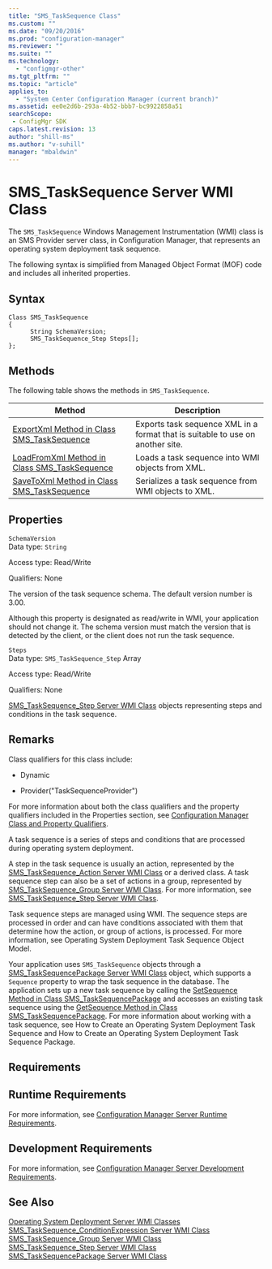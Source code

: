 ```yaml
---
title: "SMS_TaskSequence Class"
ms.custom: ""
ms.date: "09/20/2016"
ms.prod: "configuration-manager"
ms.reviewer: ""
ms.suite: ""
ms.technology:
  - "configmgr-other"
ms.tgt_pltfrm: ""
ms.topic: "article"
applies_to:
  - "System Center Configuration Manager (current branch)"
ms.assetid: ee0e2d6b-293a-4b52-bbb7-bc9922858a51searchScope: - ConfigMgr SDK
caps.latest.revision: 13
author: "shill-ms"
ms.author: "v-suhill"
manager: "mbaldwin"
---
```

# SMS_TaskSequence Server WMI Class
The `SMS_TaskSequence` Windows Management Instrumentation (WMI) class is an SMS Provider server class, in Configuration Manager, that represents an operating system deployment task sequence.  

 The following syntax is simplified from Managed Object Format (MOF) code and includes all inherited properties.  

## Syntax  

```  
Class SMS_TaskSequence  
{  
      String SchemaVersion;  
      SMS_TaskSequence_Step Steps[];  
};  
```  

## Methods  
 The following table shows the methods in `SMS_TaskSequence`.  

|Method|Description|  
|------------|-----------------|  
|[ExportXml Method in Class SMS_TaskSequence](../../../develop/reference/osd/exportxml-method-in-class-sms_tasksequence.md)|Exports task sequence XML in a format that is suitable to use on another site.|  
|[LoadFromXml Method in Class SMS_TaskSequence](../../../develop/reference/osd/loadfromxml-method-in-class-sms_tasksequence.md)|Loads a task sequence into WMI objects from XML.|  
|[SaveToXml Method in Class SMS_TaskSequence](../../../develop/reference/osd/savetoxml-method-in-class-sms_tasksequence.md)|Serializes a task sequence from WMI objects to XML.|  

## Properties  
 `SchemaVersion`  
 Data type: `String`  

 Access type: Read/Write  

 Qualifiers: None  

 The version of the task sequence schema. The default version number is 3.00.  

 Although this property is designated as read/write in WMI, your application should not change it. The schema version must match the version that is detected by the client, or the client does not run the task sequence.  

 `Steps`  
 Data type: `SMS_TaskSequence_Step` Array  

 Access type: Read/Write  

 Qualifiers: None  

 [SMS_TaskSequence_Step Server WMI Class](../../../develop/reference/osd/sms_tasksequence_step-server-wmi-class.md) objects representing steps and conditions in the task sequence.  

## Remarks  
 Class qualifiers for this class include:  

-   Dynamic  

-   Provider("TaskSequenceProvider")  

 For more information about both the class qualifiers and the property qualifiers included in the Properties section, see [Configuration Manager Class and Property Qualifiers](../../../develop/reference/misc/class-and-property-qualifiers.md).  

 A task sequence is a series of steps and conditions that are processed during operating system deployment.  

 A step in the task sequence is usually an action, represented by the [SMS_TaskSequence_Action Server WMI Class](../../../develop/reference/osd/sms_tasksequence_action-server-wmi-class.md) or a derived class. A task sequence step can also be a set of actions in a group, represented by [SMS_TaskSequence_Group Server WMI Class](../../../develop/reference/osd/sms_tasksequence_group-server-wmi-class.md). For more information, see [SMS_TaskSequence_Step Server WMI Class](../../../develop/reference/osd/sms_tasksequence_step-server-wmi-class.md).  

 Task sequence steps are managed using WMI. The sequence steps are processed in order and can have conditions associated with them that determine how the action, or group of actions, is processed. For more information, see Operating System Deployment Task Sequence Object Model.  

 Your application uses `SMS_TaskSequence` objects through a [SMS_TaskSequencePackage Server WMI Class](../../../develop/reference/osd/sms_tasksequencepackage-server-wmi-class.md) object, which supports a `Sequence` property to wrap the task sequence in the database. The application sets up a new task sequence by calling the [SetSequence Method in Class SMS_TaskSequencePackage](../../../develop/reference/osd/setsequence-method-in-class-sms_tasksequencepackage.md) and accesses an existing task sequence using the [GetSequence Method in Class SMS_TaskSequencePackage](../../../develop/reference/osd/getsequence-method-in-class-sms_tasksequencepackage.md). For more information about working with a task sequence, see How to Create an Operating System Deployment Task Sequence and How to Create an Operating System Deployment Task Sequence Package.  

## Requirements  

## Runtime Requirements  
 For more information, see [Configuration Manager Server Runtime Requirements](../../../develop/core/reqs/server-runtime-requirements.md).  

## Development Requirements  
 For more information, see [Configuration Manager Server Development Requirements](../../../develop/core/reqs/server-development-requirements.md).  

## See Also  
 [Operating System Deployment Server WMI Classes](../../../develop/reference/osd/operating-system-deployment-server-wmi-classes.md)   
 [SMS_TaskSequence_ConditionExpression Server WMI Class](../../../develop/reference/osd/sms_tasksequence_conditionexpression-server-wmi-class.md)   
 [SMS_TaskSequence_Group Server WMI Class](../../../develop/reference/osd/sms_tasksequence_group-server-wmi-class.md)   
 [SMS_TaskSequence_Step Server WMI Class](../../../develop/reference/osd/sms_tasksequence_step-server-wmi-class.md)   
 [SMS_TaskSequencePackage Server WMI Class](../../../develop/reference/osd/sms_tasksequencepackage-server-wmi-class.md)
